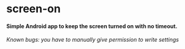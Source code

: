 # screen-on

#### Simple Android app to keep the screen turned on with no timeout.

_Known bugs: you have to manually give permission to write settings_
